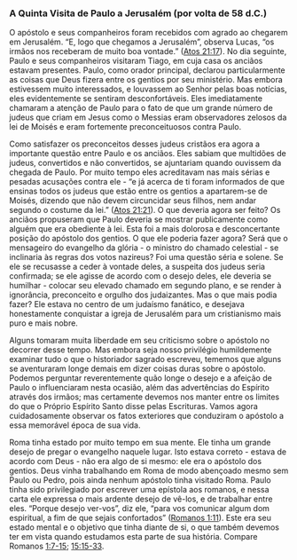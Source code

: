 ### A Quinta Visita de Paulo a Jerusalém (por volta de 58 d.C.) 

O apóstolo e seus companheiros foram recebidos com agrado ao chegarem em Jerusalém. “E, logo que chegamos a Jerusalém”, observa Lucas, “os irmãos nos receberam de muito boa vontade.” ([Atos 21:17](http://bibliaonline.com.br/acf/atos/21/17)). No dia seguinte, Paulo e seus companheiros visitaram Tiago, em cuja casa os anciãos estavam presentes. Paulo, como orador principal, declarou particularmente as coisas que Deus fizera entre os gentios por seu ministério. Mas embora estivessem muito interessados, e louvassem ao Senhor pelas boas notícias, eles evidentemente se sentiram desconfortáveis. Eles imediatamente chamaram a atenção de Paulo para o fato de que um grande número de judeus que criam em Jesus como o Messias eram observadores zelosos da lei de Moisés e eram fortemente preconceituosos contra Paulo.

Como satisfazer os preconceitos desses judeus cristãos era agora a importante questão entre Paulo e os anciãos. Eles sabiam que multidões de judeus, convertidos e não convertidos, se ajuntariam quando ouvissem da chegada de Paulo. Por muito tempo eles acreditavam nas mais sérias e pesadas acusações contra ele - “e já acerca de ti foram informados de que ensinas todos os judeus que estão entre os gentios a apartarem-se de Moisés, dizendo que não devem circuncidar seus filhos, nem andar segundo o costume da lei.” ([Atos 21:21](http://bibliaonline.com.br/acf/atos/21/21)). O que deveria agora ser feito? Os anciãos propuseram que Paulo deveria se mostrar publicamente como alguém que era obediente à lei. Esta foi a mais dolorosa e desconcertante posição do apóstolo dos gentios. O que ele poderia fazer agora? Será que o mensageiro do evangelho da glória - o ministro do chamado celestial - se inclinaria às regras dos votos nazireus? Foi uma questão séria e solene. Se ele se recusasse a ceder à vontade deles, a suspeita dos judeus seria confirmada; se ele agisse de acordo com o desejo deles, ele deveria se humilhar - colocar seu elevado chamado em segundo plano, e se render à ignorância, preconceito e orgulho dos judaizantes. Mas o que mais podia fazer? Ele estava no centro de um judaísmo fanático, e desejava honestamente conquistar a igreja de Jerusalém para um cristianismo mais puro e mais nobre.

Alguns tomaram muita liberdade em seu criticismo sobre o apóstolo no decorrer desse tempo. Mas embora seja nosso privilégio humildemente examinar tudo o que o historiador sagrado escreveu, tememos que alguns se aventuraram longe demais em dizer coisas duras sobre o apóstolo. Podemos perguntar reverentemente quão longe o desejo e a afeição de Paulo o influenciaram nesta ocasião, além das advertências do Espírito através dos irmãos; mas certamente devemos nos manter entre os limites do que o Próprio Espírito Santo disse pelas Escrituras. Vamos agora cuidadosamente observar os fatos exteriores que conduziram o apóstolo a essa memorável época de sua vida.

Roma tinha estado por muito tempo em sua mente. Ele tinha um grande desejo de pregar o evangelho naquele lugar. Isto estava correto - estava de acordo com Deus - não era algo de si mesmo: ele era o apóstolo dos gentios. Deus vinha trabalhando em Roma de modo abençoado mesmo sem Paulo ou Pedro, pois ainda nenhum apóstolo tinha visitado Roma. Paulo tinha sido privilegiado por escrever uma epístola aos romanos, e nessa carta ele expressa o mais ardente desejo de vê-los, e de trabalhar entre eles. “Porque desejo ver-vos”, diz ele, “para vos comunicar algum dom espiritual, a fim de que sejais confortados” ([Romanos 1:11](http://bibliaonline.com.br/acf/rm/1/11)). Este era seu estado mental e o objetivo que tinha diante de si, o que também devemos ter em vista quando estudamos esta parte de sua história. Compare Romanos [1:7-15](http://bibliaonline.com.br/acf/rm/1/7-15); [15:15-33](http://bibliaonline.com.br/acf/rm/15/15-33).
